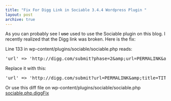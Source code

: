 ```yaml
---
title: "Fix For Digg Link in Sociable 3.4.4 Wordpress Plugin "
layout: post
archive: true
---
```


As you can probably see I <span style="text-decoration: line-through;">use</span> used to use the Sociable plugin on this blog. I recently realized that the Digg link was broken. Here is the fix:

Line 133 in wp-content/plugins/sociable/sociable.php reads:

<pre lang='PHP' line='0'>'url' =&gt; 'http://digg.com/submit?phase=2&amp;amp;url=PERMALINK&amp;amp;title=TITLE&amp;amp;bodytext=EXCERPT',</pre>

Replace it with this:

<pre lang='PHP' line='0'>'url' =&gt; 'http://digg.com/submit?url=PERMALINK&amp;amp;title=TITLE&amp;amp;bodytext=EXCERPT',</pre>

Or use this diff file on wp-content/plugins/sociable/sociable.php
<a href="/uploads/2009/08/sociable.php.diggFix.diff">sociable.php.diggFix</a>
